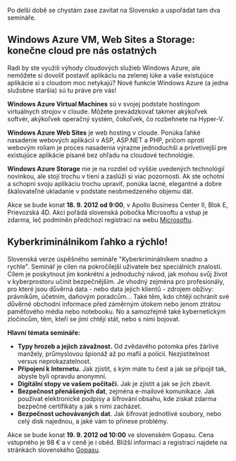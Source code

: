 <!-- dcterms:identifier = aspnetcz#400 -->
<!-- dcterms:title = Windows Azure a kyberkriminálníci v Bratislavě -->
<!-- dcterms:abstract = Po delší době se chystám zase zavítat na Slovensko a uspořádat tam dva semináře. První bude o novinkách ve Windows Azure (Web Sites, Virutal Machines) a druhý o tom, jak se stát kyberkriminálníkem snadno a rychle. -->
<!-- np9:categoryId = 6 -->
<!-- x4w:category = Akce a události -->
<!-- np9:authorId = 1 -->
<!-- np9:authorEmail = michal.valasek@altairis.cz -->
<!-- dcterms:creator = Michal Altair Valášek -->
<!-- dcterms:created = 2012-08-25T00:15:38.18+02:00 -->
<!-- dcterms:date = 2012-08-25T00:05:00+02:00 -->
<!-- x4w:pictureWidth = 150 -->
<!-- x4w:pictureHeight = 150 -->
<!-- x4w:pictureUrl = /perex-pictures/20120825-windows-azure-a-kyberkriminalnici-v-bratislave.png -->

Po delší době se chystám zase zavítat na Slovensko a uspořádat tam dva semináře.

## Windows Azure VM, Web Sites a Storage: konečne cloud pre nás ostatných 

Radi by ste využili výhody cloudových služieb Windows Azure, ale nemôžete si dovoliť postaviť aplikáciu na zelenej lúke a vaše existujúce aplikácie si s cloudom moc netykajú? Nové funkcie Windows Azure (a jedna služobne staršia) sú tu práve pre vás! 

**Windows Azure Virtual Machines** sú v svojej podstate hostingom virtuálnych strojov v cloude. Môžete prevádzkovať takmer akýkoľvek softvér, akýkoľvek operačný systém, čokoľvek, čo rozbehnete na Hyper-V. 

**Windows Azure Web Sites** je web hosting v cloude. Ponúka ľahké nasadenie webových aplikácií v ASP, ASP.NET a PHP, pričom oproti webovým roliam je proces nasadenia výrazne jednoduchší a prívetivejší pre existujúce aplikácie písané bez ohľadu na cloudové technológie. 

**Windows Azure Storage** nie je na rozdiel od vyššie uvedených technológií novinkou, ale stojí trochu v tieni a zaslúži si viac pozornosti. Ak ste ochotní a schopní svoju aplikáciu trochu upraviť, ponúka lacné, elegantné a dobre škálovateľné ukladanie v podstate neobmedzeného objemu dát.

Akce se bude konat **18. 9. 2012 od 9:00**, v Apollo Business Center II, Blok E, Prievozská 4D. Akci pořádá slovenská pobočka Microsoftu a vstup je zdarma, leč podmíněn předchozí registrací na webu [Microsoftu](https://msevents.microsoft.com/CUI/EventDetail.aspx?EventID=1032522054&Culture=SK-SK&community=0).

## Kyberkriminálnikom ľahko a rýchlo!

Slovenská verze úspěšného semináře "Kyberkriminálníkem snadno a rychle". Seminář je cílen na pokročilejší uživatele bez speciálních znalostí. Cílem je poskytnout jim konkrétní a jednoduchý návod, jak mohou svůj život v kyberprostoru učinit bezpečnějším. Je vhodný zejména pro profesionály, pro které jsou důvěrná data - nebo data jejich klientů - zdrojem obživy: právníkům, účetním, daňovým poradcům... Také těm, kdo chtějí ochránit své důvěrné obchodní informace před záměrným útokem nebo jenom ztrátou paměťového média nebo notebooku. No a samozřejmě také kybernetickým zločincům, těm, kteří se jimi chtějí stát, nebo s nimi bojovat.   

**Hlavní témata semináře:**

*   **Typy hrozeb a jejich závažnost.** Od zvědavého potomka přes žárlivé manžely, průmyslovou špionáž až po mafii a policii. Nezjistitelnost versus neprokazatelnost. 
*   **Připojení k Internetu.** Jak zjistit, s kým máte tu čest a jak se připojit tak, abyste byli opravdu anonymní. 
*   **Digitální stopy ve vašem počítači.** Jak je zjistit a jak se jich zbavit. 
*   **Bezpečnost přenášených dat**, zejména e-mailové komunikace. Jak používat elektronické podpisy a šifrování obsahu, kde získat zdarma bezpečné certifikáty a jak s nimi zacházet. 
*   **Bezpečnost uchovávaných dat**. Jak šifrovat jednotlivé soubory, nebo celý disk najednou, a jaké vám to přinese problémy.

Akce se bude konat **19. 9. 2012 od 10:00** ve slovenském Gopasu. Cena vstupného je 98 € a v ceně je i oběd. Bližší informaci a registraci najdete na stránkách slovenského [Gopasu](http://www.gopas.sk/Novinky/Kyberkriminalnikom-lahko-a-rychlo!.aspx).